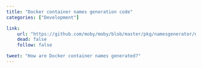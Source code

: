 ```yaml
---
title: "Docker container names generation code"
categories: ["Development"]

link:
    url: "https://github.com/moby/moby/blob/master/pkg/namesgenerator/names-generator.go"
    dead: false
    follow: false

tweet: "How are Docker container names generated?"
---
```

